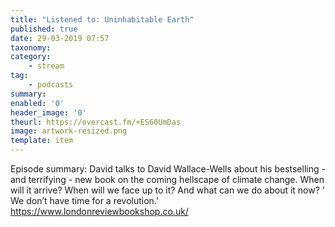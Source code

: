 ```yaml
---
title: "Listened to: Uninhabitable Earth"
published: true
date: 29-03-2019 07:57
taxonomy:
category:
	- stream
tag:
	- podcasts
summary:
enabled: '0'
header_image: '0'
theurl: https://overcast.fm/+ES60UmDas
image: artwork-resized.png
template: item
---
```

 
Episode summary: David talks to David Wallace-Wells about his bestselling - and terrifying - new book on the coming hellscape of climate change. When will it arrive? When will we face up to it? And what can we do about it now? ’ We don’t have time for a revolution.’ https://www.londonreviewbookshop.co.uk/
